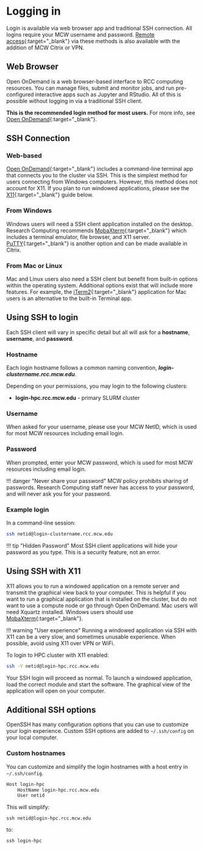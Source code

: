 # Logging in

Login is available via web browser app and traditional SSH connection. All logins require your MCW username and password. [Remote access](remote-access.md){:target="_blank"} via these methods is also available with the addition of MCW Citrix or VPN.

## Web Browser

Open OnDemand is a web browser-based interface to RCC computing resources. You can manage files, submit and monitor jobs, and run pre-configured interactive apps such as Jupyter and RStudio. All of this is possible without logging in via a traditional SSH client.

**This is the recommended login method for most users.** For more info, see [Open OnDemand](ondemand.md){:target="_blank"}.

## SSH Connection

### Web-based

[Open OnDemand](ondemand.md#command-line-terminal){:target="_blank"} includes a command-line terminal app that connects you to the cluster via SSH. This is the simplest method for users connecting from Windows computers. However, this method does not account for X11. If you plan to run windowed applications, please see the [X11](#using-ssh-with-x11){:target="_blank"} guide below.

### From Windows

Windows users will need a SSH client application installed on the desktop. Research Computing recommends [MobaXterm](mobaxterm.md){:target="_blank"} which includes a terminal emulator, file browser, and X11 server. [PuTTY](putty.md){:target="_blank"} is another option and can be made available in Citrix.

### From Mac or Linux

Mac and Linux users also need a SSH client but benefit from built-in options within the operating system. Additional options exist that will include more features. For example, the [iTerm2](https://www.iterm2.com/){:target="_blank"} application for Mac users is an alternative to the built-in Terminal app.

## Using SSH to login

Each SSH client will vary in specific detail but all will ask for a **hostname**, **username**, and **password**.

### Hostname

Each login hostname follows a common naming convention, ***login-clustername.rcc.mcw.edu***.

Depending on your permissions, you may login to the following clusters:

- **login-hpc.rcc.mcw.edu** - primary SLURM cluster

### Username

When asked for your username, please use your MCW NetID, which is used for most MCW resources including email login.

### Password

When prompted, enter your MCW password, which is used for most MCW resources including email login.

!!! danger "Never share your password"
    MCW policy prohibits sharing of passwords. Research Computing staff never has access to your password, and will never ask you for your password.

### Example login

In a command-line session:

```bash
ssh netid@login-clustername.rcc.mcw.edu
```

!!! tip "Hidden Password"
    Most SSH client applications will hide your password as you type. This is a security feature, not an error.

## Using SSH with X11

X11 allows you to run a windowed application on a remote server and transmit the graphical view back to your computer. This is helpful if you want to run a graphical application that is installed on the cluster, but do not want to use a compute node or go through Open OnDemand. Mac users will need Xquartz installed. Windows users should use [MobaXterm](mobaxterm.md){:target="_blank"}.

!!! warning "User experience"
    Running a windowed application via SSH with X11 can be a very slow, and sometimes unusable experience. When possible, avoid using X11 over VPN or WiFi.

To login to HPC cluster with X11 enabled:

```bash
ssh -Y netid@login-hpc.rcc.mcw.edu
```

Your SSH login will proceed as normal. To launch a windowed application, load the correct module and start the software. The graphical view of the application will open on your computer.

## Additional SSH options

OpenSSH has many configuration options that you can use to customize your login experience. Custom SSH options are added to `~/.ssh/config` on your local computer.

### Custom hostnames

You can customize and simplify the login hostnames with a host entry in `~/.ssh/config`.

```txt
Host login-hpc
    HostName login-hpc.rcc.mcw.edu
    User netid
```

This will simplify:

`ssh netid@login-hpc.rcc.mcw.edu`

to:

`ssh login-hpc`
